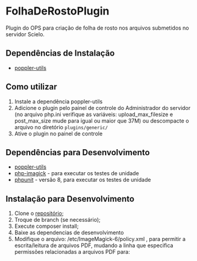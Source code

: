 # FolhaDeRostoPlugin
Plugin do OPS para criação de folha de rosto nos arquivos submetidos no servidor Scielo.

## Dependências de Instalação 
* [poppler-utils](https://poppler.freedesktop.org/)

## Como utilizar 
1. Instale a dependência poppler-utils
2. Adicione o plugin pelo painel de controle do Administrador do servidor (no arquivo php.ini verifique as variáveis: upload_max_filesize e post_max_size mude para igual ou maior que 37M) ou descompacte o arquivo no diretório `plugins/generic/`
3. Ative o plugin no painel de controle

## Dependências para Desenvolvimento
* [poppler-utils](https://poppler.freedesktop.org/)
* [php-imagick](https://www.php.net/manual/pt_BR/imagick.compareimages.php) - para executar os testes de unidade
* [phpunit](https://phpunit.de/) - versão 8, para executar os testes de unidade

## Instalação para Desenvolvimento
1. Clone o [repositório](https://gitlab.lepidus.com.br/softwares-pkp/plugins_ojs/folhaDeRostoDoPDF);
2. Troque de branch (se necessário);
3. Execute composer install;
4. Baixe as dependencias de desenvolvimento
5. Modifique o arquivo: /etc/ImageMagick-6/policy.xml , para permitir a escrita/leitura de arquivos PDF, mudando a linha que especifica permissões relacionadas a arquivos PDF para:
<policy domain=“coder” rights=“read|write” pattern=“PDF” /> 
